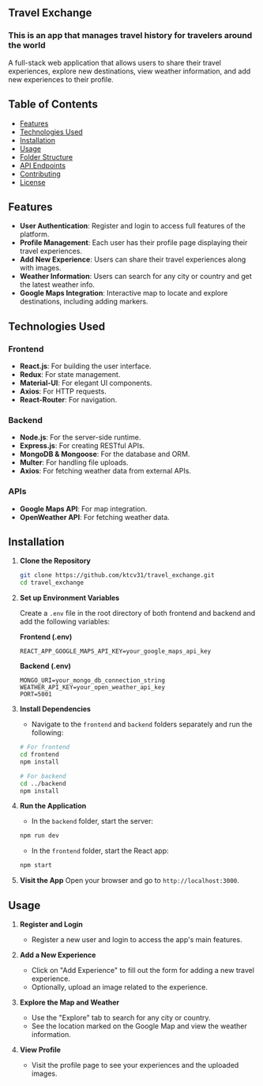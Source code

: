 ## Travel Exchange
### This is an app that manages travel history for travelers around the world


A full-stack web application that allows users to share their travel experiences, explore new destinations, view weather information, and add new experiences to their profile.

## Table of Contents
- [Features](#features)
- [Technologies Used](#technologies-used)
- [Installation](#installation)
- [Usage](#usage)
- [Folder Structure](#folder-structure)
- [API Endpoints](#api-endpoints)
- [Contributing](#contributing)
- [License](#license)

## Features
- **User Authentication**: Register and login to access full features of the platform.
- **Profile Management**: Each user has their profile page displaying their travel experiences.
- **Add New Experience**: Users can share their travel experiences along with images.
- **Weather Information**: Users can search for any city or country and get the latest weather info.
- **Google Maps Integration**: Interactive map to locate and explore destinations, including adding markers.

## Technologies Used

### Frontend
- **React.js**: For building the user interface.
- **Redux**: For state management.
- **Material-UI**: For elegant UI components.
- **Axios**: For HTTP requests.
- **React-Router**: For navigation.

### Backend
- **Node.js**: For the server-side runtime.
- **Express.js**: For creating RESTful APIs.
- **MongoDB & Mongoose**: For the database and ORM.
- **Multer**: For handling file uploads.
- **Axios**: For fetching weather data from external APIs.

### APIs
- **Google Maps API**: For map integration.
- **OpenWeather API**: For fetching weather data.

## Installation

1. **Clone the Repository**
    ```bash
    git clone https://github.com/ktcv31/travel_exchange.git
    cd travel_exchange
    ```

2. **Set up Environment Variables**

    Create a `.env` file in the root directory of both frontend and backend and add the following variables:
    
    **Frontend (.env)**
    ```
    REACT_APP_GOOGLE_MAPS_API_KEY=your_google_maps_api_key
    ```

    **Backend (.env)**
    ```
    MONGO_URI=your_mongo_db_connection_string
    WEATHER_API_KEY=your_open_weather_api_key
    PORT=5001
    ```

3. **Install Dependencies**
    - Navigate to the `frontend` and `backend` folders separately and run the following:
    ```bash
    # For frontend
    cd frontend
    npm install
    
    # For backend
    cd ../backend
    npm install
    ```

4. **Run the Application**
    - In the `backend` folder, start the server:
    ```bash
    npm run dev
    ```
    - In the `frontend` folder, start the React app:
    ```bash
    npm start
    ```

5. **Visit the App**
    Open your browser and go to `http://localhost:3000`.

## Usage

1. **Register and Login**
    - Register a new user and login to access the app's main features.

2. **Add a New Experience**
    - Click on "Add Experience" to fill out the form for adding a new travel experience.
    - Optionally, upload an image related to the experience.

3. **Explore the Map and Weather**
    - Use the "Explore" tab to search for any city or country.
    - See the location marked on the Google Map and view the weather information.

4. **View Profile**
    - Visit the profile page to see your experiences and the uploaded images.


